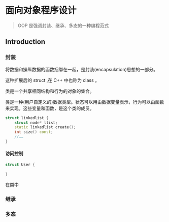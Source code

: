 # 面向对象程序设计

> OOP 是强调封装、继承、多态的一种编程范式

## Introduction

### 封装

将数据和操纵数据的函数捆绑在一起，是封装(encapsulation)思想的一部分。

这种扩展后的 struct ,在 C++ 中也称为 class 。

类是一个共享相同结构和行为的对象的集合。

类是一种(用户自定义的)数据类型。状态可以用由数据变量表示，行为可以由函数来实现。这些变量和函数，是这个类的成员。

```c++
struct linkedlist {
    struct node* llist;
    static linkedlist create();
    int size() const;
    //……
}
```

#### 访问控制

```c++
struct User {
    
}
```

在类中

### 继承

### 多态

